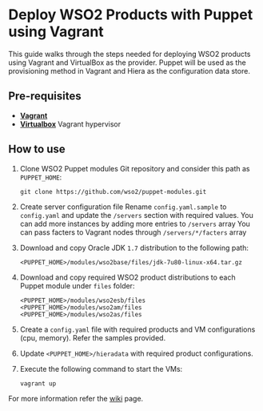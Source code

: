# Deploy WSO2 Products with Puppet using Vagrant

This guide walks through the steps needed for deploying WSO2 products using Vagrant and VirtualBox as the provider.
Puppet will be used as the provisioning method in Vagrant and Hiera as the configuration data store.


## Pre-requisites

 * **[Vagrant](https://www.vagrantup.com)**
 * **[Virtualbox](https://www.virtualbox.org)** Vagrant hypervisor


## How to use

1. Clone WSO2 Puppet modules Git repository and consider this path as `PUPPET_HOME`:

    ````
    git clone https://github.com/wso2/puppet-modules.git
    ````

2. Create server configuration file
Rename `config.yaml.sample` to `config.yaml` and update the `/servers` section with required values.
You can add more instances by adding more entries to `/servers` array
You can pass facters to Vagrant nodes through `/servers/*/facters` array

3. Download and copy Oracle JDK `1.7` distribution to the following path:

    ````
    <PUPPET_HOME>/modules/wso2base/files/jdk-7u80-linux-x64.tar.gz
    ````

4. Download and copy required WSO2 product distributions to each Puppet module under `files` folder:

    ````
    <PUPPET_HOME>/modules/wso2esb/files
    <PUPPET_HOME>/modules/wso2am/files
    <PUPPET_HOME>/modules/wso2as/files
    ````

5. Create a `config.yaml` file with required products and VM configurations (cpu, memory). Refer the samples provided.

6. Update `<PUPPET_HOME>/hieradata` with required product configurations.

7. Execute the following command to start the VMs:

    ````
    vagrant up
    ````

For more information refer the [wiki](https://github.com/wso2/puppet-modules/wiki) page.
